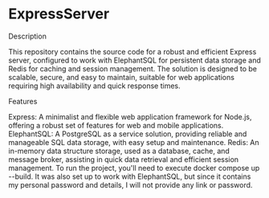 # ExpressServer
Description

This repository contains the source code for a robust and efficient Express server, configured to work with ElephantSQL for persistent data storage and Redis for caching and session management. The solution is designed to be scalable, secure, and easy to maintain, suitable for web applications requiring high availability and quick response times.

Features

Express: A minimalist and flexible web application framework for Node.js, offering a robust set of features for web and mobile applications.
ElephantSQL: A PostgreSQL as a service solution, providing reliable and manageable SQL data storage, with easy setup and maintenance.
Redis: An in-memory data structure storage, used as a database, cache, and message broker, assisting in quick data retrieval and efficient session management.
To run the project, you'll need to execute docker compose up --build. It was also set up to work with ElephantSQL, but since it contains my personal password and details, I will not provide any link or password.

